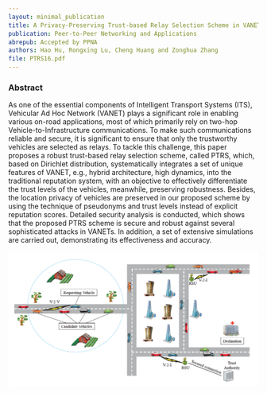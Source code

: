 ```yaml
--- 
layout: minimal_publication
title: A Privacy-Preserving Trust-based Relay Selection Scheme in VANETs (PTRS)
publication: Peer-to-Peer Networking and Applications
abrepub: Accepted by PPNA
authors: Hao Hu, Rongxing Lu, Cheng Huang and Zonghua Zhang
file: PTRS16.pdf
---
```


### Abstract
As one of the essential components of Intelligent Transport Systems (ITS), Vehicular Ad Hoc Network (VANET) plays a significant role in enabling various on-road applications, most of which primarily rely on two-hop Vehicle-to-Infrastructure communications. To make such communications reliable and secure, it is significant to ensure that only the trustworthy vehicles are selected as relays. To tackle this challenge, this paper proposes a robust trust-based relay selection scheme, called PTRS, which, based on Dirichlet distribution, systematically integrates a set of unique features of VANET, e.g., hybrid architecture, high dynamics, into the traditional reputation system, with an objective to effectively differentiate the trust levels of the vehicles, meanwhile, preserving robustness. Besides, the location privacy of vehicles are preserved in our proposed scheme by using the technique of pseudonyms and trust levels instead of explicit reputation scores. Detailed security analysis is
conducted, which shows that the proposed PTRS scheme is secure and robust against several sophisticated attacks in VANETs. In addition, a set of extensive simulations are carried out, demonstrating its effectiveness and accuracy.

<div class="modelimg" align="center">  <img src="/static/images/ptrs.png"/> </div>